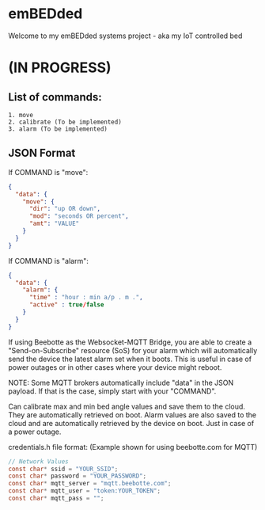 # emBEDded

Welcome to my emBEDded systems project - aka my IoT controlled bed

# (IN PROGRESS)


## List of commands:

    1. move
    2. calibrate (To be implemented)
    3. alarm (To be implemented)

## JSON Format

If COMMAND is "move":

```json
{
  "data": {
    "move": {
      "dir": "up OR down",
      "mod": "seconds OR percent",
      "amt": "VALUE"
    }
  }
}
```

If COMMAND is "alarm":

```json
{
  "data": {
    "alarm": {
      "time" : "hour : min a/p . m .",
      "active" : true/false
    }
  }
}
```

If using Beebotte as the Websocket-MQTT Bridge, you are able to create a "Send-on-Subscribe" resource (SoS) for your alarm which will automatically send the device the latest alarm set when it boots. This is useful in case of power outages or in other cases where your device might reboot.

NOTE: Some MQTT brokers automatically include "data" in the JSON payload. If that is the case, simply start with your "COMMAND".

Can calibrate max and min bed angle values and save them to the cloud. They are automatically retrieved on boot.
Alarm values are also saved to the cloud and are automatically retrieved by the device on boot. Just in case of a power outage.


credentials.h file format:
(Example shown for using beebotte.com for MQTT)
```C
// Network Values
const char* ssid = "YOUR_SSID";
const char* password = "YOUR_PASSWORD";
const char* mqtt_server = "mqtt.beebotte.com";
const char* mqtt_user = "token:YOUR_TOKEN";
const char* mqtt_pass = "";
```